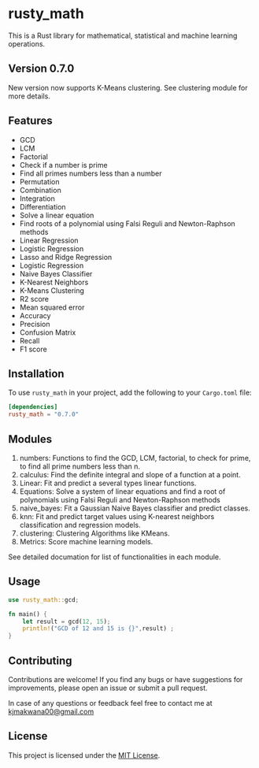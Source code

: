 # rusty_math

This is a Rust library for mathematical, statistical and machine learning operations.

## Version 0.7.0
New version now supports K-Means clustering. See clustering module for more details.

## Features

- GCD
- LCM
- Factorial
- Check if a number is prime
- Find all primes numbers less than a number
- Permutation
- Combination
- Integration
- Differentiation
- Solve a linear equation
- Find roots of a polynomial using Falsi Reguli and Newton-Raphson methods
- Linear Regression
- Logistic Regression
- Lasso and Ridge Regression
- Logistic Regression
- Naive Bayes Classifier
- K-Nearest Neighbors
- K-Means Clustering
- R<pow>2</pow> score
- Mean squared error
- Accuracy
- Precision
- Confusion Matrix
- Recall
- F1 score

## Installation

To use `rusty_math` in your project, add the following to your `Cargo.toml` file:

```toml
[dependencies]
rusty_math = "0.7.0"
```

## Modules

1. numbers: Functions to find the GCD, LCM, factorial, to check for prime, to find all prime numbers less than n.
2. calculus: Find the definite integral and slope of a function at a point.
3. Linear: Fit and predict a several types linear functions.
4. Equations: Solve a system of linear equations and find a root of polynomials using Falsi Reguli and Newton-Raphson methods
5. naive_bayes: Fit a Gaussian Naive Bayes classifier and predict classes.
6. knn: Fit and predict target values using K-nearest neighbors classification and regression models.
7. clustering: Clustering Algorithms like KMeans.
8. Metrics: Score machine learning models.  
  
See detailed documation for list of functionalities in each module.  

## Usage

```rust
use rusty_math::gcd;

fn main() {
    let result = gcd(12, 15);
    println!("GCD of 12 and 15 is {}",result) ;
}
```

## Contributing

Contributions are welcome! If you find any bugs or have suggestions for improvements, please open an issue or submit a pull request.  
  
In case of any questions or feedback feel free to contact me at kjmakwana00@gmail.com  

## License

This project is licensed under the [MIT License](LICENSE).
